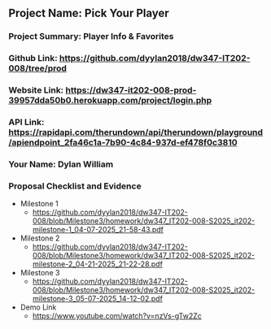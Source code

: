 ## Project Name: Pick Your Player
### Project Summary: Player Info & Favorites
### Github Link: https://github.com/dyylan2018/dw347-IT202-008/tree/prod
### Website Link: https://dw347-it202-008-prod-39957dda50b0.herokuapp.com/project/login.php
### API Link: https://rapidapi.com/therundown/api/therundown/playground/apiendpoint_2fa46c1a-7b90-4c84-937d-ef478f0c3810
### Your Name: Dylan William

 
 
### Proposal Checklist and Evidence

- Milestone 1
  - https://github.com/dyylan2018/dw347-IT202-008/blob/Milestone3/homework/dw347_IT202-008-S2025_it202-milestone-1_04-07-2025_21-58-43.pdf  
- Milestone 2
  - https://github.com/dyylan2018/dw347-IT202-008/blob/Milestone3/homework/dw347_IT202-008-S2025_it202-milestone-2_04-21-2025_21-22-28.pdf
- Milestone 3
  - https://github.com/dyylan2018/dw347-IT202-008/blob/Milestone3/homework/dw347_IT202-008-S2025_it202-milestone-3_05-07-2025_14-12-02.pdf
- Demo Link
  -  https://www.youtube.com/watch?v=nzVs-gTw2Zc
